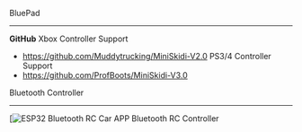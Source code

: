 BluePad
___
**GitHub**
Xbox Controller Support
- https://github.com/Muddytrucking/MiniSkidi-V2.0
PS3/4 Controller Support
- https://github.com/ProfBoots/MiniSkidi-V3.0

Bluetooth Controller
___

[![ESP32 Bluetooth RC Car APP Bluetooth RC Controller](https://www.youtube.com/watch?v=RWFrd_aHiwI)
